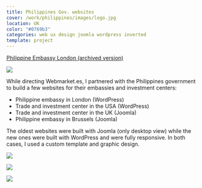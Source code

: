 ```yaml
---
title: Philippines Gov. websites
cover: /work/philippines/images/logo.jpg
location: UK
color: "#0769b3"
categories: web ux design joomla wordpress inverted
template: project
---
```


<p class="align-center">
<a class="btn external" role="button" href="http://philembassy.herokuapp.com/" target="_blank">Philippine Embassy London (archived version)</a>
</p>

![](/work/philippines/images/1.png)

While directing Webmarket.es, I partnered with the Philippines government to build a few websites for their embassies and investment centers:

* Philippine embassy in London (WordPress)
* Trade and investment center in the USA (WordPress)
* Trade and investment center in the UK (Joomla)
* Philippine embassy in Brussels (Joomla)

The oldest websites were built with Joomla (only desktop view) while the new ones were built with WordPress and were fully responsive. In both cases, I used a custom template and graphic design.

![](/work/philippines/images/2.jpg)

![](/work/philippines/images/3.jpg)

![](/work/philippines/images/4.jpg)